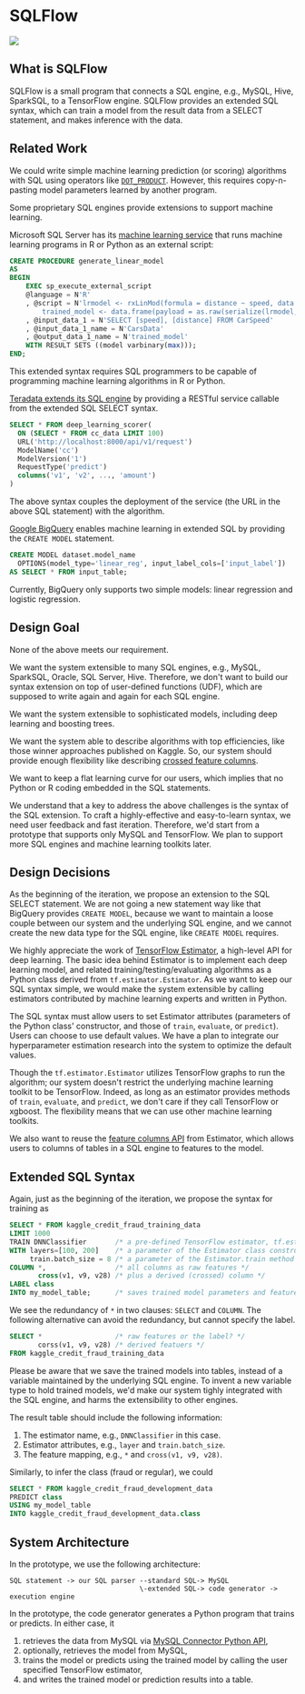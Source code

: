 # SQLFlow

![](https://travis-ci.com/wangkuiyi/sqlflow.svg?token=RA1TUtuBzgTZC3xSQF9x&branch=develop)

## What is SQLFlow

SQLFlow is a small program that connects a SQL engine, e.g., MySQL, Hive, SparkSQL, to a TensorFlow engine.  SQLFlow provides an extended SQL syntax, which can train a model from the result data from a SELECT statement, and makes inference with the data.

## Related Work

We could write simple machine learning prediction (or scoring) algorithms with SQL using operators like [`DOT_PRODUCT`](https://thenewstack.io/sql-fans-can-now-develop-ml-applications/).  However, this requires copy-n-pasting model parameters learned by another program.

Some proprietary SQL engines provide extensions to support machine learning.

Microsoft SQL Server has its [machine learning service](https://docs.microsoft.com/en-us/sql/advanced-analytics/tutorials/rtsql-create-a-predictive-model-r?view=sql-server-2017) that runs machine learning programs in R or Python as an external script:

```sql
CREATE PROCEDURE generate_linear_model
AS
BEGIN
    EXEC sp_execute_external_script
    @language = N'R'
    , @script = N'lrmodel <- rxLinMod(formula = distance ~ speed, data = CarsData);
        trained_model <- data.frame(payload = as.raw(serialize(lrmodel, connection=NULL)));'
    , @input_data_1 = N'SELECT [speed], [distance] FROM CarSpeed'
    , @input_data_1_name = N'CarsData'
    , @output_data_1_name = N'trained_model'
    WITH RESULT SETS ((model varbinary(max)));
END;
```

This extended syntax requires SQL programmers to be capable of programming machine learning algorithms in R or Python.

[Teradata extends its SQL engine](https://www.linkedin.com/pulse/sql-deep-learning-sql-dl-omri-shiv) by providing a RESTful service callable from the extended SQL SELECT syntax.

```sql
SELECT * FROM deep_learning_scorer(
  ON (SELECT * FROM cc_data LIMIT 100)
  URL('http://localhost:8000/api/v1/request')
  ModelName('cc')
  ModelVersion('1')
  RequestType('predict')
  columns('v1', 'v2', ..., 'amount')
)
```

The above syntax couples the deployment of the service (the URL in the above SQL statement) with the algorithm.

[Google BigQuery](https://cloud.google.com/bigquery/docs/bigqueryml-intro) enables machine learning in extended SQL by providing the `CREATE MODEL` statement.

```sql
CREATE MODEL dataset.model_name
  OPTIONS(model_type='linear_reg', input_label_cols=['input_label'])
AS SELECT * FROM input_table; 
```

Currently, BigQuery only supports two simple models: linear regression and logistic regression.

## Design Goal

None of the above meets our requirement.

We want the system extensible to many SQL engines, e.g., MySQL, SparkSQL, Oracle, SQL Server, Hive.  Therefore, we don't want to build our syntax extension on top of user-defined functions (UDF), which are supposed to write again and again for each SQL engine.

We want the system extensible to sophisticated models, including deep learning and boosting trees.

We want the system able to describe algorithms with top efficiencies, like those winner approaches published on Kaggle.  So, our system should provide enough flexibility like describing [crossed feature columns](https://www.tensorflow.org/api_docs/python/tf/feature_column/crossed_column).

We want to keep a flat learning curve for our users, which implies that no Python or R coding embedded in the SQL statements.

We understand that a key to address the above challenges is the syntax of the SQL extension. To craft a highly-effective and easy-to-learn syntax, we need user feedback and fast iteration.  Therefore, we'd start from a prototype that supports only MySQL and TensorFlow.  We plan to support more SQL engines and machine learning toolkits later.

## Design Decisions

As the beginning of the iteration, we propose an extension to the SQL SELECT statement. We are not going a new statement way like that BigQuery provides `CREATE MODEL`, because we want to maintain a loose couple between our system and the underlying SQL engine, and we cannot create the new data type for the SQL engine, like `CREATE MODEL` requires.

We highly appreciate the work of [TensorFlow Estimator](https://www.tensorflow.org/guide/estimators), a high-level API for deep learning. The basic idea behind Estimator is to implement each deep learning model, and related training/testing/evaluating algorithms as a Python class derived from `tf.estimator.Estimator`.  As we want to keep our SQL syntax simple, we would make the system extensible by calling estimators contributed by machine learning experts and written in Python.

The SQL syntax must allow users to set Estimator attributes (parameters of the Python class' constructor, and those of `train`, `evaluate`, or `predict`).  Users can choose to use default values.  We have a plan to integrate our hyperparameter estimation research into the system to optimize the default values.

Though the `tf.estimator.Estimator` utilizes TensorFlow graphs to run the algorithm; our system doesn't restrict the underlying machine learning toolkit to be TensorFlow.  Indeed, as long as an estimator provides methods of `train`, `evaluate`, and `predict`, we don't care if they call TensorFlow or xgboost. The flexibility means that we can use other machine learning toolkits.

We also want to reuse the [feature columns API](https://www.tensorflow.org/guide/feature_columns) from Estimator, which allows users to columns of tables in a SQL engine to features to the model.


## Extended SQL Syntax

Again, just as the beginning of the iteration, we propose the syntax for training as

```sql
SELECT * FROM kaggle_credit_fraud_training_data
LIMIT 1000
TRAIN DNNClassifier       /* a pre-defined TensorFlow estimator, tf.estimator.DNNClassifier */
WITH layers=[100, 200]    /* a parameter of the Estimator class constructor */
     train.batch_size = 8 /* a parameter of the Estimator.train method */
COLUMN *,                 /* all columns as raw features */
       cross(v1, v9, v28) /* plus a derived (crossed) column */
LABEL class
INTO my_model_table;      /* saves trained model parameters and features into a table */
```

We see the redundancy of `*` in two clauses: `SELECT` and `COLUMN`.  The following alternative can avoid the redundancy, but cannot specify the label.

```sql
SELECT *                  /* raw features or the label? */
       corss(v1, v9, v28) /* derived featuers */
FROM kaggle_credit_fraud_training_data
```

Please be aware that we save the trained models into tables, instead of a variable maintained by the underlying SQL engine.  To invent a new variable type to hold trained models, we'd make our system tighly integrated with the SQL engine, and harms the extensibility to other engines.

The result table should include the following information:

1. The estimator name, e.g., `DNNClassifier` in this case.
1. Estimator attributes, e.g., `layer` and `train.batch_size`.
1. The feature mapping, e.g., `*` and `cross(v1, v9, v28)`.

Similarly, to infer the class (fraud or regular), we could

```sql
SELECT * FROM kaggle_credit_fraud_development_data
PREDICT class
USING my_model_table
INTO kaggle_credit_fraud_development_data.class
```

## System Architecture

In the prototype, we use the following architecture:

```
SQL statement -> our SQL parser --standard SQL-> MySQL
                                \-extended SQL-> code generator -> execution engine
```

In the prototype, the code generator generates a Python program that trains or predicts.  In either case, it

1. retrieves the data from MySQL via [MySQL Connector Python API](https://dev.mysql.com/downloads/connector/python/),
1. optionally, retrieves the model from MySQL,
1. trains the model or predicts using the trained model by calling the user specified  TensorFlow estimator,
1. and writes the trained model or prediction results into a table.
